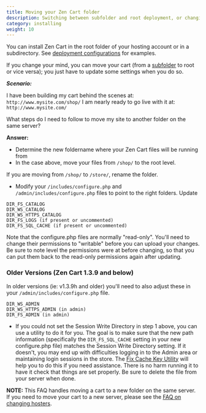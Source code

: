 ```yaml
---
title: Moving your Zen Cart folder 
description: Switching between subfolder and root deployment, or changing subfolder name 
category: installing 
weight: 10
---
```


You can install Zen Cart in the root folder of your hosting account or in a subdirectory.  See [deployment configurations](/user/first_steps/deployment_configurations/) for examples. 

If you change your mind, you can move your cart (from a [subfolder](/user/installing/subfolder/) to root or vice versa); you just have to update some settings when you do so. 

***Scenario:*** 

I have been building my cart behind the scenes at: 
`http://www.mysite.com/shop/`
I am nearly ready to go live with it at: `http://www.mysite.com/`

What steps do I need to follow to move my site to another folder 
on the same server? 

**Answer:**

- Determine the new foldername where your Zen Cart files will be running from
- In the case above, move your files from `/shop/` to the root level.  

If you are moving from `/shop/` to `/store/`, rename the folder. 

- Modify your `/includes/configure.php` and `/admin/includes/configure.php` files to point to the right folders.  Update 

```
DIR_FS_CATALOG
DIR_WS_CATALOG
DIR_WS_HTTPS_CATALOG
DIR_FS_LOGS (if present or uncommented)
DIR_FS_SQL_CACHE (if present or uncommented)
```

Note that the configure.php files are normally "read-only". You'll need to change their permissions to "writable" before you can upload your changes. Be sure to note level the permissions were at before changing, so that you can put them back to the read-only permissions again after updating.

### Older Versions (Zen Cart 1.3.9 and below)

In older versions (ie: v1.3.9h and older) you'll need to also adjust these in your `/admin/includes/configure.php` file. 

```
DIR_WS_ADMIN
DIR_WS_HTTPS_ADMIN (in admin)
DIR_FS_ADMIN (in admin)
```

- If you could not set the Session Write Directory in step 1 above, you can use a utility to do it for you. The goal is to make sure that the new path information (specifically the `DIR_FS_SQL_CACHE` setting in your new configure.php file) matches the Session Write Directory setting. If it doesn't, you may end up with difficulties logging in to the Admin area or maintaining login sessions in the store. The [Fix Cache Key Utility](https://www.zen-cart.com/downloads.php?do=file&id=8) will help you to do this if you need assistance. There is no harm running it to have it check that things are set properly. Be sure to delete the file from your server when done.

**NOTE:** This FAQ handles moving a cart to a new folder on the 
same server.  If you need to move your cart to a new server, 
please see the [FAQ on changing hosters](/user/installing/change_hoster/). 
